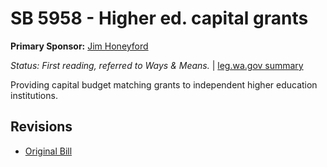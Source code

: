 # SB 5958 - Higher ed. capital grants
**Primary Sponsor:** [Jim Honeyford](/person/leg/jim.honeyford.md)

*Status: First reading, referred to Ways & Means.* | [leg.wa.gov summary](https://app.leg.wa.gov/billsummary?BillNumber=5958&Year=2021)

Providing capital budget matching grants to independent higher education institutions.

## Revisions
* [Original Bill](1/)